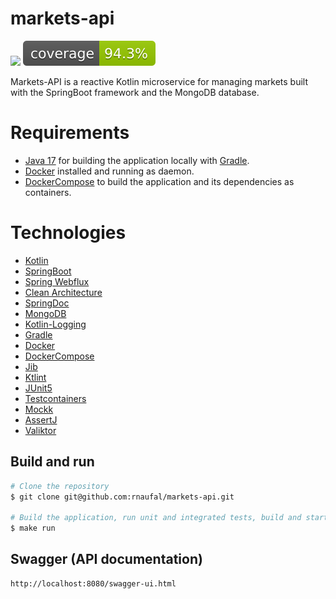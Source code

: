 # markets-api

![](https://github.com/rnaufal/markets-api/actions/workflows/ci.yml/badge.svg)
![Coverage](.github/badges/jacoco.svg)

Markets-API is a reactive Kotlin microservice for managing markets built with the SpringBoot framework and the MongoDB database.

# Requirements
* [Java 17](https://openjdk.java.net/projects/jdk/17/) for building the application locally with [Gradle](https://gradle.org).
* [Docker](https://www.docker.com) installed and running as daemon.
* [DockerCompose](https://github.com/docker/compose) to build the application and its dependencies as containers.

# Technologies

* [Kotlin](https://kotlinlang.org)
* [SpringBoot](https://spring.io/projects/spring-boot)
* [Spring Webflux](https://docs.spring.io/spring-framework/docs/current/reference/html/web-reactive.html)
* [Clean Architecture](https://blog.cleancoder.com/uncle-bob/2012/08/13/the-clean-architecture.html)
* [SpringDoc](https://springdoc.org)
* [MongoDB](https://www.mongodb.com)
* [Kotlin-Logging](https://github.com/MicroUtils/kotlin-logging)
* [Gradle](https://gradle.org)
* [Docker](https://www.docker.com)
* [DockerCompose](https://github.com/docker/compose)
* [Jib](https://github.com/GoogleContainerTools/jib)
* [Ktlint](https://ktlint.github.io)
* [JUnit5](https://junit.org/junit5)
* [Testcontainers](https://www.testcontainers.org)
* [Mockk](https://mockk.io)
* [AssertJ](https://assertj.github.io/doc)
* [Valiktor](https://github.com/valiktor/valiktor)

## Build and run

```bash
# Clone the repository
$ git clone git@github.com:rnaufal/markets-api.git

# Build the application, run unit and integrated tests, build and start the application and MongoDB containers 
$ make run

```

## Swagger (API documentation)

```
http://localhost:8080/swagger-ui.html
```
